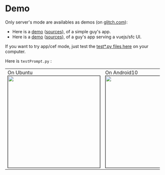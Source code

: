 # Demo

Only server's mode are availables as demos (on [glitch.com](https://glitch.com)):

- Here is a [demo](https://starter-guy.glitch.me/#/) ([sources](https://glitch.com/edit/#!/starter-guy)), of a simple guy's app.
- Here is a [demo](https://starter-guy-vuejs.glitch.me/#/) ([sources](https://glitch.com/edit/#!/starter-guy-vuejs)), of a guy's app serving a vuejs/sfc UI.


If you want to try app/cef mode, just test the [test*.py files here](https://github.com/manatlan/guy) on your computer.

Here is `testPrompt.py` :
<p align="center">
    <table>
        <tr>
            <td valign="top">
                On Ubuntu<br>
<img src="https://github.com/manatlan/guy/blob/master/docs/shot_ubuntu.png" width="300" border="1" style="border:1px solid black"/>             </td>
            <td valign="top">
                On Android10<br>
    <img src="https://github.com/manatlan/guy/blob/master/docs/shot_android10.jpg" width="300" border="1" style="border:1px solid black"/>                
           </td>
        </tr>
    </table>
</p>